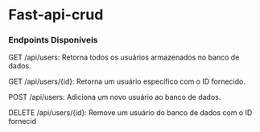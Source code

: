# Fast-api-crud

### Endpoints Disponíveis

GET /api/users: Retorna todos os usuários armazenados no banco de dados.

GET /api/users/{id}: Retorna um usuário específico com o ID fornecido.

POST /api/users: Adiciona um novo usuário ao banco de dados.

DELETE /api/users/{id}: Remove um usuário do banco de dados com o ID fornecid

